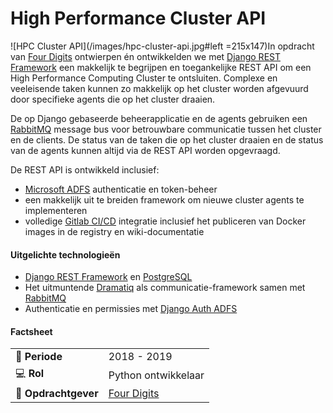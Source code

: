 # High Performance Cluster API

![HPC Cluster API](/images/hpc-cluster-api.jpg#left =215x147)In opdracht van [Four Digits](https://www.fourdigits.nl/) ontwierpen én ontwikkelden we met [Django REST Framework](https://www.django-rest-framework.org) een makkelijk te begrijpen en toegankelijke REST API om een High Performance Computing Cluster te ontsluiten. Complexe en veeleisende taken kunnen zo makkelijk op het cluster worden afgevuurd door specifieke agents die op het cluster draaien.

De op Django gebaseerde beheerapplicatie en de agents gebruiken een [RabbitMQ](https://www.rabbitmq.com/) message bus voor betrouwbare communicatie tussen het cluster en de clients. De status van de taken die op het cluster draaien en de status van de agents kunnen altijd via de REST API worden opgevraagd.


De REST API is ontwikkeld inclusief:
- [Microsoft ADFS](https://docs.microsoft.com/en-us/windows-server/identity/active-directory-federation-services) authenticatie en token-beheer
- een makkelijk uit te breiden framework om nieuwe cluster agents te implementeren
- volledige [Gitlab CI/CD](https://docs.gitlab.com/ee/ci/) integratie inclusief het publiceren van Docker images in de registry en wiki-documentatie


#### Uitgelichte technologieën
- [Django REST Framework](https://www.django-rest-framework.org/) en [PostgreSQL](https://www.postgresql.org/)
- Het uitmuntende [Dramatiq](https://dramatiq.io/) als communicatie-framework samen met [RabbitMQ](https://www.rabbitmq.com/)
- Authenticatie en permissies met [Django Auth ADFS](https://github.com/jobec/django-auth-adfs)


#### Factsheet
|                            |                                          |
| -------------------------- | ---------------------------------------- |
| :calendar: **Periode**     | 2018 - 2019                              |
| :computer: **Rol**         | Python ontwikkelaar                      |
| :office: **Opdrachtgever** | [Four Digits](https://www.fourdigits.nl) |
